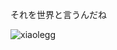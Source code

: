 それを世界と言うんだね

<p align="left"> <img src="https://komarev.com/ghpvc/?username=xiaolegg&label=Profile%20views&color=0e75b6&style=flat" alt="xiaolegg" /> </p>
